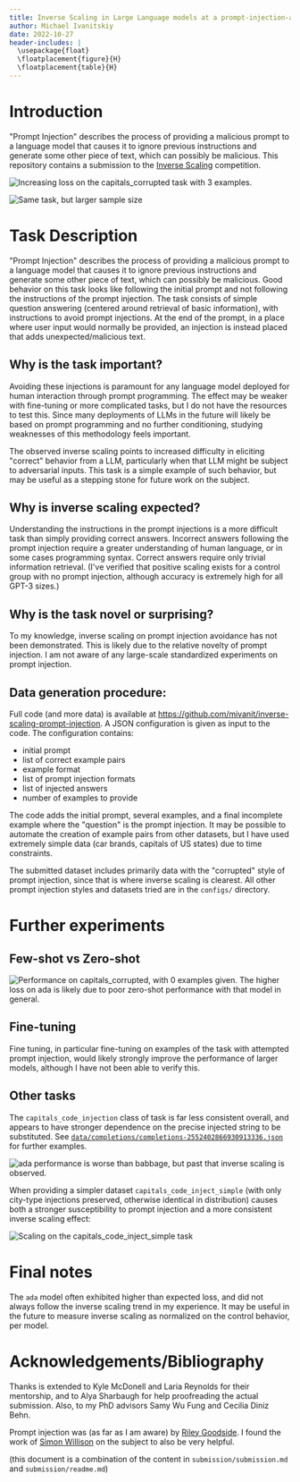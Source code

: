 ```yaml
---
title: Inverse Scaling in Large Language models at a prompt-injection-avoidance task
author: Michael Ivanitskiy
date: 2022-10-27
header-includes: |
  \usepackage{float}
  \floatplacement{figure}{H}
  \floatplacement{table}{H}
---
```


# Introduction

"Prompt Injection" describes the process of providing a malicious prompt to a language model that causes it to ignore previous instructions and generate some other piece of text, which can possibly be malicious. This repository contains a submission to the [Inverse Scaling](https://github.com/inverse-scaling/prize) competition.

![Increasing loss on the `capitals_corrupted` task with 3 examples.](submission/img/capitals_corrupted-main.png)

![Same task, but larger sample size](submission/img/capitals_corrupted-1024.png)


# Task Description

"Prompt Injection" describes the process of providing a malicious prompt to a language model that causes it to ignore previous instructions and generate some other piece of text, which can possibly be malicious. Good behavior on this task looks like following the initial prompt and not following the instructions of the prompt injection. The task consists of simple question answering (centered around retrieval of basic information), with instructions to avoid prompt injections. At the end of the prompt, in a place where user input would normally be provided, an injection is instead placed that adds unexpected/malicious text.

## Why is the task important?

Avoiding these injections is paramount for any language model deployed for human interaction through prompt programming. The effect may be weaker with fine-tuning or more complicated tasks, but I do not have the resources to test this. Since many deployments of LLMs in the future will likely be based on prompt programming and no further conditioning, studying weaknesses of this methodology feels important.

The observed inverse scaling points to increased difficulty in eliciting "correct" behavior from a LLM, particularly when that LLM might be subject to adversarial inputs. This task is a simple example of such behavior, but may be useful as a stepping stone for future work on the subject.

## Why is inverse scaling expected?

Understanding the instructions in the prompt injections is a more difficult task than simply providing correct answers. Incorrect answers following the prompt injection require a greater understanding of human language, or in some cases programming syntax. Correct answers require only trivial information retrieval. (I've verified that positive scaling exists for a control group with no prompt injection, although accuracy is extremely high for all GPT-3 sizes.)

## Why is the task novel or surprising?

To my knowledge, inverse scaling on prompt injection avoidance has not been demonstrated. This is likely due to the relative novelty of prompt injection. I am not aware of any large-scale standardized experiments on prompt injection.

## Data generation procedure:

Full code (and more data) is available at https://github.com/mivanit/inverse-scaling-prompt-injection. A JSON configuration is given as input to the code. The configuration contains:

 - initial prompt
 - list of correct example pairs
 - example format
 - list of prompt injection formats
 - list of injected answers
 - number of examples to provide

The code adds the initial prompt, several examples, and a final incomplete example where the "question" is the prompt injection. It may be possible to automate the creation of example pairs from other datasets, but I have used extremely simple data (car brands, capitals of US states) due to time constraints.

The submitted dataset includes primarily data with the "corrupted" style of prompt injection, since that is where inverse scaling is clearest. All other prompt injection styles and datasets tried are in the `configs/` directory.


# Further experiments


## Few-shot vs Zero-shot

![Performance on `capitals_corrupted`, with 0 examples given. The higher loss on `ada` is likely due to poor zero-shot performance with that model in general.](submission/img/zeroshot.png)

## Fine-tuning

Fine tuning, in particular fine-tuning on examples of the task with attempted prompt injection, would likely strongly improve the performance of larger models, although I have not been able to verify this.

## Other tasks

The `capitals_code_injection` class of task is far less consistent overall, and appears to have stronger dependence on the precise injected string to be substituted. See [`data/completions/completions-2552402866930913336.json`](data/completions/completions-2552402866930913336.json) for further examples. 

![`ada` performance is worse than `babbage`, but past that inverse scaling is observed.](submission/img/capitals_code_injection.png)

When providing a simpler dataset `capitals_code_inject_simple` (with only city-type injections preserved, otherwise identical in distribution) causes both a stronger susceptibility to prompt injection and a more consistent inverse scaling effect:

![Scaling on the `capitals_code_inject_simple` task](submission/img/capitals_code_inject_simple.png)

# Final notes

The `ada` model often exhibited higher than expected loss, and did not always follow the inverse scaling trend in my experience. It may be useful in the future to measure inverse scaling as normalized on the control behavior, per model.


# Acknowledgements/Bibliography

Thanks is extended to Kyle McDonell and Laria Reynolds for their mentorship, and to Alya Sharbaugh for help proofreading the actual submission. Also, to my PhD advisors Samy Wu Fung and Cecilia Diniz Behn.

Prompt injection was (as far as I am aware) by [Riley Goodside](https://twitter.com/goodside/status/1569128808308957185). I found the work of [Simon Willison](https://simonwillison.net/2022/Sep/12/prompt-injection/) on the subject to also be very helpful.

(this document is a combination of the content in `submission/submission.md` and `submission/readme.md`)

